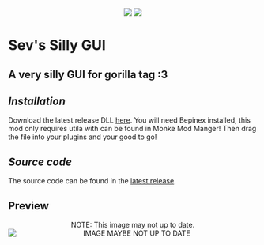 <div align="center">
 <a href="https://github.com/sevisadev/Sevs-silly-gui/releases/latest">
 <img src="https://img.shields.io/github/downloads/sevisadev/Sevs-silly-gui/total?label=Downloads&style=flat-square"<img></a>
 <a href="https://discord.gg/RfRRuPvGqn">
 <img src="https://img.shields.io/discord/1266969567540940900?label=Discord&style=flat-square"</img></a>
</div>

# Sev's Silly GUI
## A very silly GUI for gorilla tag :3
## <i>Installation</i>
Download the latest release DLL [here](https://github.com/sevisadev/Sevs-silly-gui/releases/latest). You will need Bepinex installed, this mod only requires utila with can be found in Monke Mod Manger! Then drag the file into your plugins and your good to go!
## <i>Source code</i>
The source code can be found in the [latest release](https://github.com/sevisadev/Sevs-silly-gui/releases/latest).
## Preview
<div align="center">
NOTE: This image may not up to date.
<img src="https://cdn.discordapp.com/attachments/1170093288989147329/1268777065772093531/Gorilla_Tag_8_1_2024_10_46_45_PM.png&?raw=true" title = "NOTE: Image may not up to date." alt = "IMAGE MAYBE NOT UP TO DATE" style="display: block;  margin-left: auto; margin-right: auto; width=10%;">
</div>
